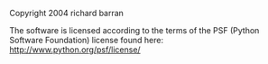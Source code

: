 Copyright 2004 richard barran

The software is licensed according to the terms of the PSF (Python Software Foundation) license found here: http://www.python.org/psf/license/